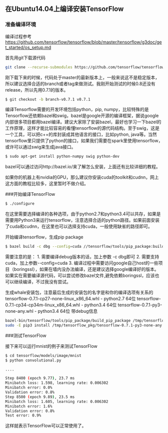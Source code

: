 
## 在Ubuntu14.04上编译安装TensorFlow

### 准备编译环境
编译过程参考
https://github.com/tensorflow/tensorflow/blob/master/tensorflow/g3doc/get_started/os_setup.md

首先用git下载源代码
```sh
git clone --recurse-submodules https://github.com/tensorflow/tensorflow
```

刚下载下来的时候，代码处于master的最新版本上，一般来说这不是稳定版本，所以建议选择合适的branch或者tag来做测试。我刚开始测试的时候0.8还没有release，所以先用0.7.1的版本。
```sh
$ git checkout -b branch-v0.7.1 v0.7.1
```

编译Tensorflow需要的开发环境包括python，pip, numpy，比较特殊的是Tensorflow还依赖bazel和swig，bazel是google开源的编译框架，据说google内部很多项目都用bazel编译。建议大家除了安装bazel，最好也学习一下bazel的工作原理，这样才能比较容易的看懂tensorflow的源代码结构。至于swig，这是一个工具，可以把c++的库封装成其他语言的接口，比如python, java等。当然tensorflow里只提供了python的接口，如果我们需要在spark里使用tensorflow，或许可以通过swig来生成java接口。
```sh
$ sudo apt-get install python-numpy swig python-dev
```

bazel可以通过访问http://bazel.io/来了解怎么安装，上面还有比较详细的教程。

如果你的机器上有nvidia的GPU，那么建议你安装cuda的toolkit和cudnn，网上这方面的教程比较多，这里暂时不做介绍。

###开始编译TensorFlow
```sh
$ ./configure  
```

在这里需要选择编译的各种选项，由于python2.7和python3.4可以共存，如果是需要用Python3来运行tensorflow，注意选择合适的python路径。如果前面安装了cuda和cudnn，在这里也可以选择支持cuda，一般使用缺省的路径即可。

开始编译tensorflow，生成pip package
```sh
$ bazel build -c dbg --config=cuda //tensorflow/tools/pip_package:build_pip_package
```
需要注意的是：
	1. 需要编译debug版本的话，加上参数 -c dbg即可
	2. 需要支持cuda，加上参数--config=cuda
	3. 编译过程中需要访问google自己host的一些项目（boringssl），如果在墙内没办法编译，还是建议选择google编译好的版本。如果实在需要编译源代码，可以尝试修改bazel文件,避免依赖boringssl，应该也可以继续编译，不过我没有尝试。

生成whale安装包，注意最后生成的安装包的名字是和你的编译选项有关系的
tensorflow-0.7.1-cp27-none-linux_x86_64.whl    -  python2.7  64位
tensorflow-0.7.1-cp34-cp34m-linux_x86_64.whl   -  python3.4  64位
tensorflow-0.7.1-py3-none-any.whl							 -  python3.4  64位 带debug信息
```sh
bazel-bin/tensorflow/tools/pip_package/build_pip_package /tmp/tensorflow_pkg
sudo -E pip3 install /tmp/tensorflow_pkg/tensorflow-0.7.1-py3-none-any.whl
```

###测试TensorFlow

接下来可以运行mnist的例子来测试TensorFlow
```sh
$ cd tensorflow/models/image/mnist
$ python convolutional.py

....

Step 8400 (epoch 9.77), 23.7 ms
Minibatch loss: 1.598, learning rate: 0.006302
Minibatch error: 0.0%
Validation error: 0.8%
Step 8500 (epoch 9.89), 23.5 ms
Minibatch loss: 1.605, learning rate: 0.006302
Minibatch error: 1.6%
Validation error: 0.8%
Test error: 0.9%
```

这样就表示TensorFlow可以正常使用了。
